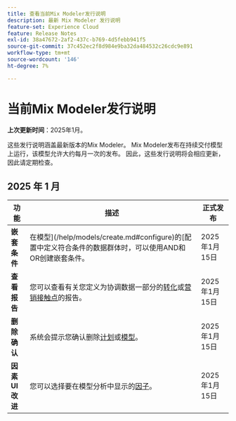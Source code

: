 ```yaml
---
title: 查看当前Mix Modeler发行说明
description: 最新 Mix Modeler 发行说明
feature-set: Experience Cloud
feature: Release Notes
exl-id: 38a47672-2af2-437c-b769-4d5febb941f5
source-git-commit: 37c452ec2f8d984e9ba32da484532c26cdc9e891
workflow-type: tm+mt
source-wordcount: '146'
ht-degree: 7%

---
```


# 当前Mix Modeler发行说明

**上次更新时间**：2025年1月。

这些发行说明涵盖最新版本的Mix Modeler。 Mix Modeler发布在持续交付模型上运行，该模型允许大约每月一次的发布。 因此，这些发行说明将会相应更新，因此请定期检查。

## 2025 年 1 月

| 功能 | 描述 | 正式发布 |
|---|---|---|
| **嵌套条件** | 在模型](/help/models/create.md#configure)的[配置中定义符合条件的数据群体时，可以使用AND和OR创建嵌套条件。 | 2025年1月15日 |
| **查看报告** | 您可以查看有关您定义为协调数据一部分的[转化](/help/harmonize-data/conversions.md#view-report)或[营销接触点](/help/harmonize-data/marketing-touchpoints.md#view-report)的报告。 | 2025年1月15日 |
| **删除确认** | 系统会提示您确认删除[计划](/help/plans/overview.md#delete-plans)或[模型](/help/models/overview.md#delete-models)。 | 2025年1月15日 |
| **因素UI改进** | 您可以选择要在模型分析中显示的[因子](/help/models/insights.md#factors-beta)。 | 2025年1月15日 |


